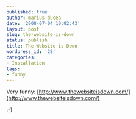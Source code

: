 ```yaml
---
published: true
author: marius-ducea
date: '2008-07-04 10:02:43'
layout: post
slug: the-website-is-down
status: publish
title: The Website is Down
wordpress_id: '28'
categories:
- Installation
tags:
- funny
---
```


Very funny: [http://www.thewebsiteisdown.com/](http://www.thewebsiteisdown.com/)

:-)
